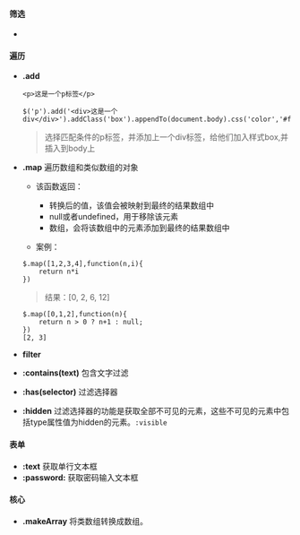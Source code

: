 #### 筛选

* 

#### 遍历

* **.add**

	```
	<p>这是一个p标签</p>
	```
	```
	$('p').add('<div>这是一个div</div>').addClass('box').appendTo(document.body).css('color','#f90');
	```
	> 选择匹配条件的p标签，并添加上一个div标签，给他们加入样式box,并插入到body上


* **.map** 遍历数组和类似数组的对象

	* 该函数返回：
	
		* 转换后的值，该值会被映射到最终的结果数组中
		* null或者undefined，用于移除该元素
		* 数组，会将该数组中的元素添加到最终的结果数组中
		   

	* 案例：

	```
	$.map([1,2,3,4],function(n,i){
		return n*i
	})	
	```
	> 结果：[0, 2, 6, 12]

	```
	$.map([0,1,2],function(n){
    	return n > 0 ? n+1 : null;
	})
	[2, 3]
	```
	
* **filter**

* **:contains(text)**  包含文字过滤

* **:has(selector)** 过滤选择器

* **:hidden** 过滤选择器的功能是获取全部不可见的元素，这些不可见的元素中包括type属性值为hidden的元素。`:visible`


#### 表单

* **:text** 获取单行文本框
* **:password:** 获取密码输入文本框



#### 核心

* **.makeArray** 将类数组转换成数组。







	